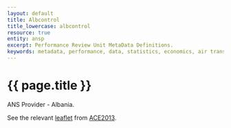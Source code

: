 ```yaml
---
layout: default
title: Albcontrol
title_lowercase: albcontrol
resource: true
entity: ansp
excerpt: Performance Review Unit MetaData Definitions.
keywords: metadata, performance, data, statistics, economics, air transport, flights, europe, cost efficiency
---
```

# {{ page.title }}

ANS Provider - Albania.

See the relevant [leaflet][leaf] from [ACE2013].

[leaf]: <Albcontrol_Albania_ACE_2013_Benchmarking_Report.pdf> "ACE 2013 Benchmarking Report Factsheet: {{ page.title }}"

[ACE2013]: <https://www.eurocontrol.int/sites/default/files/publication/files/ace-2013-benchmarking-report-final.pdf> "ACE 2013 Benchmarking Report"
